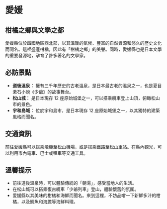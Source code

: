 # 愛媛

## 柑橘之鄉與文學之都

愛媛縣位於四國地區西北部，以其溫暖的氣候、豐富的自然資源和悠久的歷史文化而聞名。這裡盛產柑橘，因此有「柑橘之鄉」的美譽。同時，愛媛縣也是日本文學的重要發源地，孕育了許多著名的文學家。

## 必訪景點

- **道後溫泉：** 擁有三千年歷史的古老溫泉，是日本最古老的溫泉之一，也是夏目漱石小說《少爺》的故事舞台。
- **松山城：** 是日本現存 12 座原始城堡之一，可以搭乘纜車登上山頂，俯瞰松山市的景色。
- **宇和島城：** 位於宇和島市，是日本現存 12 座原始城堡之一，以其獨特的建築風格而聞名。

## 交通資訊

前往愛媛縣可以搭乘飛機至松山機場，或是搭乘鐵路至松山車站。在縣內觀光，可以利用市內電車、巴士或租車等交通工具。

## 溫馨提示

- 前往道後溫泉時，可以體驗傳統的「朝湯」，感受當地人的生活。
- 在松山城可以搭乘復古纜車「少爺列車」登山，體驗懷舊的氛圍。
- 愛媛縣以其美味的柑橘和海鮮而聞名。來到這裡，不妨品嚐一下新鮮多汁的柑橘，以及鯛魚和海膽等海鮮料理。

